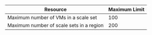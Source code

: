 Resource|Maximum Limit
---|---
Maximum number of VMs in a scale set|100
Maximum number of scale sets in a region|200


<!--HONumber=Oct16_HO2-->


